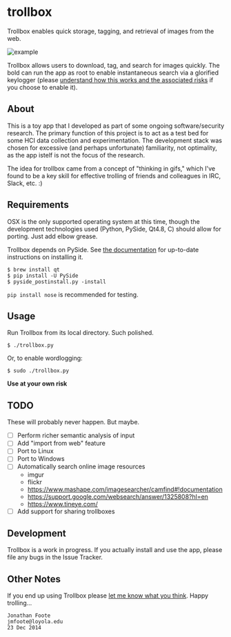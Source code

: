 # trollbox

Trollbox enables quick storage, tagging, and retrieval of images from the web. 

![example](https://raw.githubusercontent.com/jfoote/trollbox/master/trollbox/test/data/1/images/example.gif?token=AB-eizPbdrW2ZcP5atUXRQvQMvVYHwl9ks5UoxMYwA%3D%3D)

Trollbox allows users to download, tag, and search for images quickly. The bold can run the app as root to enable instantaneous search via a glorified keylogger (please [understand how this works and the associated risks](https://github.com/jfoote/trollbox/blob/master/trollbox/wordlogger/__init__.py) if you choose to enable it).

## About

This is a toy app that I developed as part of some ongoing software/security research. The primary function of this project is to act as a test bed for some HCI data collection and experimentation. The development stack was chosen for excessive (and perhaps unfortunate) familiarity, not optimality, as the app istelf is not the focus of the research. 

The idea for trollbox came from a concept of "thinking in gifs," which I've found to be a key skill for effective trolling of friends and colleagues in IRC, Slack, etc. :) 

## Requirements 

OSX is the only supported operating system at this time, though the development technologies used (Python, PySide, Qt4.8, C) should allow for porting. Just add elbow grease.

Trollbox depends on PySide. See [the documentation](https://pypi.python.org/pypi/PySide) for up-to-date instructions on installing it.

```
$ brew install qt
$ pip install -U PySide
$ pyside_postinstall.py -install
```

`pip install nose` is recommended for testing.

## Usage

Run Trollbox from its local directory. Such polished.

```
$ ./trollbox.py
```

Or, to enable wordlogging:

```
$ sudo ./trollbox.py
```

**Use at your own risk**

## TODO

These will probably never happen. But maybe.

- [ ] Perform richer semantic analysis of input
- [ ] Add "import from web" feature
- [ ] Port to Linux
- [ ] Port to Windows
- [ ] Automatically search online image resources
    - imgur
    - flickr
    - https://www.mashape.com/imagesearcher/camfind#!documentation
    - https://support.google.com/websearch/answer/1325808?hl=en
    - https://www.tineye.com/
- [ ] Add support for sharing trollboxes

## Development

Trollbox is a work in progress. If you actually install and use the app, please file any bugs in the Issue Tracker.

## Other Notes

If you end up using Trollbox please [let me know what you think](mailto:jmfoote@loyola.edu). Happy trolling...

```
Jonathan Foote
jmfoote@loyola.edu
23 Dec 2014
```
